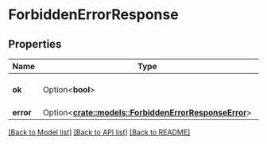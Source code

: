 # ForbiddenErrorResponse

## Properties

Name | Type | Description | Notes
------------ | ------------- | ------------- | -------------
**ok** | Option<**bool**> |  | [optional][default to false]
**error** | Option<[**crate::models::ForbiddenErrorResponseError**](ForbiddenErrorResponse_error.md)> |  | [optional]

[[Back to Model list]](../README.md#documentation-for-models) [[Back to API list]](../README.md#documentation-for-api-endpoints) [[Back to README]](../README.md)


